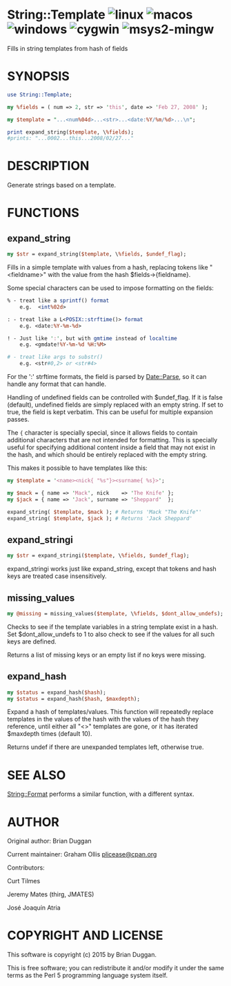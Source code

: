 # String::Template ![linux](https://github.com/uperl/String-Template/workflows/linux/badge.svg) ![macos](https://github.com/uperl/String-Template/workflows/macos/badge.svg) ![windows](https://github.com/uperl/String-Template/workflows/windows/badge.svg) ![cygwin](https://github.com/uperl/String-Template/workflows/cygwin/badge.svg) ![msys2-mingw](https://github.com/uperl/String-Template/workflows/msys2-mingw/badge.svg)

Fills in string templates from hash of fields

# SYNOPSIS

```perl
use String::Template;

my %fields = ( num => 2, str => 'this', date => 'Feb 27, 2008' );

my $template = "...<num%04d>...<str>...<date:%Y/%m/%d>...\n";

print expand_string($template, \%fields);
#prints: "...0002...this...2008/02/27..."
```

# DESCRIPTION

Generate strings based on a template.

# FUNCTIONS

## expand\_string

```perl
my $str = expand_string($template, \%fields, $undef_flag);
```

Fills in a simple template with values from a hash, replacing tokens
like "&lt;fieldname>" with the value from the hash $fields->{fieldname}.

Some special characters can be used to impose formatting on the
fields:

```perl
% - treat like a sprintf() format
    e.g.  <int%02d>

: - treat like a L<POSIX::strftime()> format
    e.g. <date:%Y-%m-%d>

! - Just like ':', but with gmtime instead of localtime
    e.g. <gmdate!%Y-%m-%d %H:%M>

# - treat like args to substr()
    e.g. <str#0,2> or <str#4>
```

For the ':' strftime formats, the field is parsed by [Date::Parse](https://metacpan.org/pod/Date::Parse),
so it can handle any format that can handle.

Handling of undefined fields can be controlled with $undef\_flag.  If
it is false (default), undefined fields are simply replaced with an
empty string.  If set to true, the field is kept verbatim.  This can
be useful for multiple expansion passes.

The `{` character is specially special, since it allows fields to
contain additional characters that are not intended for formatting.
This is specially useful for specifying additional content inside a
field that may not exist in the hash, and which should be entirely
replaced with the empty string.

This makes it possible to have templates like this:

```perl
my $template = '<name><nick{ "%s"}><surname{ %s}>';

my $mack = { name => 'Mack', nick    => 'The Knife' };
my $jack = { name => 'Jack', surname => 'Sheppard'  };

expand_string( $template, $mack ); # Returns 'Mack "The Knife"'
expand_string( $template, $jack ); # Returns 'Jack Sheppard'
```

## expand\_stringi

```perl
my $str = expand_stringi($template, \%fields, $undef_flag);
```

expand\_stringi works just like expand\_string, except that tokens
and hash keys are treated case insensitively.

## missing\_values

```perl
my @missing = missing_values($template, \%fields, $dont_allow_undefs);
```

Checks to see if the template variables in a string template exist
in a hash.  Set $dont\_allow\_undefs to 1 to also check to see if the
values for all such keys are defined.

Returns a list of missing keys or an empty list if no keys were missing.

## expand\_hash

```perl
my $status = expand_hash($hash);
my $status = expand_hash($hash, $maxdepth);
```

Expand a hash of templates/values.  This function will repeatedly
replace templates in the values of the hash with the values of the
hash they reference, until either all "<>" templates are gone, or
it has iterated $maxdepth times (default 10).

Returns undef if there are unexpanded templates left, otherwise true.

# SEE ALSO

[String::Format](https://metacpan.org/pod/String::Format) performs a similar function, with a different
syntax.

# AUTHOR

Original author: Brian Duggan

Current maintainer: Graham Ollis <plicease@cpan.org>

Contributors:

Curt Tilmes

Jeremy Mates (thirg, JMATES)

José Joaquín Atria

# COPYRIGHT AND LICENSE

This software is copyright (c) 2015 by Brian Duggan.

This is free software; you can redistribute it and/or modify it under
the same terms as the Perl 5 programming language system itself.
